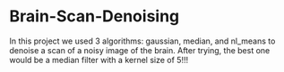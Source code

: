 # Brain-Scan-Denoising
In this project we used 3 algorithms: gaussian, median, and nl_means to denoise a scan of a noisy image of the brain. After trying, the best one would be a median filter with a kernel size of 5!!! 
